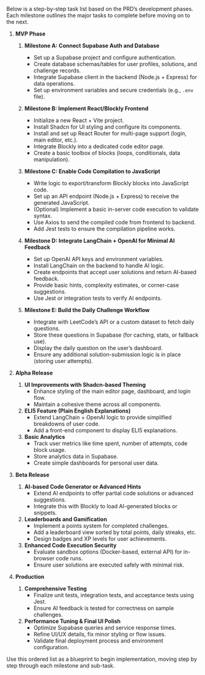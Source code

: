 Below is a step-by-step task list based on the PRD’s development phases. Each milestone outlines the major tasks to complete before moving on to the next.

1. **MVP Phase**  
   1. **Milestone A: Connect Supabase Auth and Database**  
      - Set up a Supabase project and configure authentication.  
      - Create database schemas/tables for user profiles, solutions, and challenge records.  
      - Integrate Supabase client in the backend (Node.js + Express) for data operations.  
      - Set up environment variables and secure credentials (e.g., `.env` file).  

   2. **Milestone B: Implement React/Blockly Frontend**  
      - Initialize a new React + Vite project.  
      - Install Shadcn for UI styling and configure its components.  
      - Install and set up React Router for multi-page support (login, main editor, etc.).  
      - Integrate Blockly into a dedicated code editor page.  
      - Create a basic toolbox of blocks (loops, conditionals, data manipulation).  

   3. **Milestone C: Enable Code Compilation to JavaScript**  
      - Write logic to export/transform Blockly blocks into JavaScript code.  
      - Set up an API endpoint (Node.js + Express) to receive the generated JavaScript.  
      - (Optional) Implement a basic in-server code execution to validate syntax.  
      - Use Axios to send the compiled code from frontend to backend.  
      - Add Jest tests to ensure the compilation pipeline works.  

   4. **Milestone D: Integrate LangChain + OpenAI for Minimal AI Feedback**  
      - Set up OpenAI API keys and environment variables.  
      - Install LangChain on the backend to handle AI logic.  
      - Create endpoints that accept user solutions and return AI-based feedback.  
      - Provide basic hints, complexity estimates, or corner-case suggestions.  
      - Use Jest or integration tests to verify AI endpoints.  

   5. **Milestone E: Build the Daily Challenge Workflow**  
      - Integrate with LeetCode’s API or a custom dataset to fetch daily questions.  
      - Store these questions in Supabase (for caching, stats, or fallback use).  
      - Display the daily question on the user’s dashboard.  
      - Ensure any additional solution-submission logic is in place (storing user attempts).  

2. **Alpha Release**  
   1. **UI Improvements with Shadcn-based Theming**  
      - Enhance styling of the main editor page, dashboard, and login flow.  
      - Maintain a cohesive theme across all components.  
   2. **ELI5 Feature (Plain English Explanations)**  
      - Extend LangChain + OpenAI logic to provide simplified breakdowns of user code.  
      - Add a front-end component to display ELI5 explanations.  
   3. **Basic Analytics**  
      - Track user metrics like time spent, number of attempts, code block usage.  
      - Store analytics data in Supabase.  
      - Create simple dashboards for personal user data.  

3. **Beta Release**  
   1. **AI-based Code Generator or Advanced Hints**  
      - Extend AI endpoints to offer partial code solutions or advanced suggestions.  
      - Integrate this with Blockly to load AI-generated blocks or snippets.  
   2. **Leaderboards and Gamification**  
      - Implement a points system for completed challenges.  
      - Add a leaderboard view sorted by total points, daily streaks, etc.  
      - Design badges and XP levels for user achievements.  
   3. **Enhanced Code Execution Security**  
      - Evaluate sandbox options (Docker-based, external API) for in-browser code runs.  
      - Ensure user solutions are executed safely with minimal risk.  

4. **Production**  
   1. **Comprehensive Testing**  
      - Finalize unit tests, integration tests, and acceptance tests using Jest.  
      - Ensure AI feedback is tested for correctness on sample challenges.  
   2. **Performance Tuning & Final UI Polish**  
      - Optimize Supabase queries and service response times.  
      - Refine UI/UX details, fix minor styling or flow issues.  
      - Validate final deployment process and environment configuration.  

Use this ordered list as a blueprint to begin implementation, moving step by step through each milestone and sub-task.  
